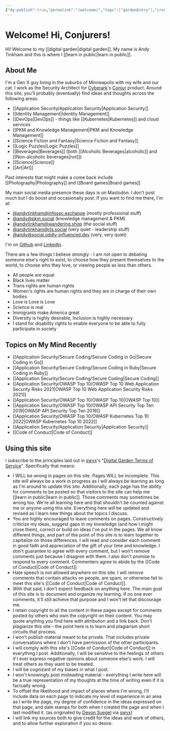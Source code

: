 ```yaml
---
{"dg-publish":true,"permalink":"/welcome/","tags":["gardenEntry"],"created":"2023-03-29T18:37:42.954-05:00","updated":"2023-04-12T18:08:23.088-05:00"}
---
```



# Welcome! Hi, Conjurers!

Hi! Welcome to my [[digital garden\|digital garden]]. My name is Andy Tinkham and this is where I [[learn in public\|learn in public]].  

## About Me

I'm a Gen X guy living in the suburbs of Minneapolis with my wife and our cat. I work as the Security Architect for [Cyberark](https://www.cyberark.com)'s [Conjur](https://www.conjur.org) product. Around this site, you'll probably (eventually) find ideas and thoughts across the following areas:
- [[Application Security/Application Security\|Application Security]]
- [[Identity Management\|Identity Management]]
- [[DevOps\|DevOps]] - things like [[Kubernetes\|Kubernetes]] and cloud services
- [[PKM and Knowledge Management\|PKM and Knowledge Management]]
- [[Science Fiction and Fantasy\|Science Fiction and Fantasy]]
- [[Logic Puzzles\|Logic Puzzles]]
- [[Beverages\|Beverages]]  (both [[Alcoholic Beverages\|alcoholic]] and [[Non-alcoholic beverages\|not]])
- [[Science\|Science]]
- [[Art\|Art]]

Past interests that might make a come back include [[Photography\|Photography]] and [[Board games\|Board games]]

My main social media presence these days is on Mastodon. I don't post much but I do boost and occasionally post. If you want to find me there, I'm at:
- <a rel="me" href="https://infosec.exchange/@andytinkham">@andytinkham@infosec.exchange</a> (mostly professional stuff)
- <a rel="me" href="https://pkm.social/@andy">@andy@pkm.social</a> (knowledge management & PKM)
- <a rel="me" href="https://wandering.shop/@andytinkham">@andytinkham@wandering.shop</a> (the social stuff)
- <a rel="me" href="https://rls.social/@andytinkham">@andytinkham@rls.social</a> (very quiet - leadership stuff)
- <a rel="me" href="https://social.oddly-influenced.dev/@Andy">@andy@social.oddly-influenced.dev</a> (very, very quiet)

I'm on [Github](https://github.com/andytinkham) and [LinkedIn](https://linkedin.com/in/andytinkham).

There are a few things I believe strongly - I am not open to debating someone else's right to exist, to choose how they present themselves to the world, to choose who they love, or viewing people as less than others. 

- All people are equal
- Black lives matter
- Trans rights are human rights
- Women's rights are human rights and they are in charge of their own bodies
- Love is Love is Love
- Science is real
- Immigrants make America great
- Diversity is highly desirable, Inclusion is highly necessary
- I stand for disability rights to enable everyone to be able to fully participate in society

## Topics on My Mind Recently

- [[Application Security/Secure Coding/Secure Coding in Go\|Secure Coding in Go]]
- [[Application Security/Secure Coding/Secure Coding in Ruby\|Secure Coding in Ruby]]
- [[Application Security/Secure Coding/Secure Coding\|Secure Coding]]
- [[Application Security/OWASP Top 10/OWASP Top 10 Web Application Security Risks 2021\|OWASP Top 10 Web Application Security Risks 2021]]
- [[Application Security/OWASP Top 10/OWASP Top 10\|OWASP Top 10]]
- [[Application Security/OWASP Top 10/OWASP API Security Top Ten 2019\|OWASP API Security Top Ten 2019]]
- [[Application Security/OWASP Top 10/OWASP Kubernetes Top 10 2022\|OWASP Kubernetes Top 10 2022]]
- [[Application Security/Application Security\|Application Security]]
- [[Code of Conduct\|Code of Conduct]]


## Using this site

I subscribe to the principles laid out in [swyx](https://www.swyx.io/about)'s "[Digital Garden Terms of Service](https://www.swyx.io/digital-garden-tos)". Specifically that means:

- I WILL be wrong in pages on this site. Pages WILL be incomplete. This site will always be a work in progress as I will always be learning as long as I'm around to update this site.  Additionally, each page has the ability for comments to be posted so that visitors to the site can help me [[learn in public\|learn in public]]. Those comments may sometimes be wrong too. We're all learning here and that shouldn't be counted against me or anyone using this site. Everything here will be updated and revised as I learn new things about the topics I discuss.
- You are highly encouraged to leave comments on pages. Constructively criticize my ideas, suggest gaps in my knowledge (and how I might close them), correct or build on ideas I've put in the pages. We all know different things, and part of the point of this site is to learn together to capitalize on those differences. I will read and consider each comment in good faith and appreciation of the gift of your time and knowledge. I don't guarantee to agree with every comment, but I won't remove comments just because I disagree with them. I also don't promise to respond to every comment. Commenters agree to abide by the [[Code of Conduct\|Code of Conduct]]
- Hate speech is not allowed anywhere on this site. I will remove comments that contain attacks on people, are spam, or otherwise fail to meet this site's [[Code of Conduct\|Code of Conduct]]. 
- With that said, I don't expect feedback on anything here. The main goal of this site is to document and organize my learning. If no one ever comments, it'll still achieve that purpose and I won't let that discourage me.
- I retain copyright to all the content in these pages except for comments posted by others who own the copyright on their content. You may quote anything you find here with attribution and a link back. Don't plagiarize this site - the point here is to learn and plagiarism short circuits that process. 
- I won't publish material meant to be private. That includes private conversations where I don't have permission of the other participants. 
- I will comply with this site's [[Code of Conduct\|Code of Conduct]] in everything I post. Additionally, I will be sensitive to the feelings of others if I ever express negative opinions about someone else's work. I will treat others as they want to be treated.
- I will be cognizant of my biases in what I post.
- I won't knowingly post misleading material - everything I write here will be a true representation of my thoughts at the time of writing even if it is factually wrong. 
- To offset the likelihood and impact of places where I'm wrong, I'll include data on each page to indicate my level of experience in an area as I write the page, my degree of confidence in the ideas expressed on that page, and date stamps for both when I created the page and when I last modified it.  (as originated by [Devon Suegel](https://devonzuegel.com/post/epistemic-statuses-are-lazy-and-that-is-a-good-thing) via [swyx](https://www.swyx.io/digital-garden-tos#2-epistemic-disclosure))
- I will link my sources both to give credit for the ideas and work of others, and to allow further exploration if you so desire.